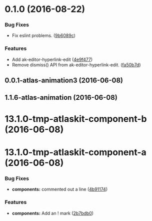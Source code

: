 <a name="0.1.0"></a>
# 0.1.0 (2016-08-22)


### Bug Fixes

* Fix eslint problems. ([9b6089c](https://bitbucket.org/atlassian/atlaskit/commits/9b6089c))


### Features

* Add ak-editor-hyperlink-edit ([4e9f477](https://bitbucket.org/atlassian/atlaskit/commits/4e9f477))
* Remove dismiss() API from ak-editor-hyperlink-edit. ([fa50b7d](https://bitbucket.org/atlassian/atlaskit/commits/fa50b7d))



<a name="0.0.1-atlas-animation3"></a>
## 0.0.1-atlas-animation3 (2016-06-08)



<a name="1.1.6-atlas-animation"></a>
## 1.1.6-atlas-animation (2016-06-08)



<a name="13.1.0-tmp-atlaskit-component-b"></a>
# 13.1.0-tmp-atlaskit-component-b (2016-06-08)



<a name="13.1.0-tmp-atlaskit-component-a"></a>
# 13.1.0-tmp-atlaskit-component-a (2016-06-08)


### Bug Fixes

* **components:** commented out a line ([4b91174](https://bitbucket.org/atlassian/atlaskit/commits/4b91174))


### Features

* **components:** Add an ! mark ([2b7bdb0](https://bitbucket.org/atlassian/atlaskit/commits/2b7bdb0))



